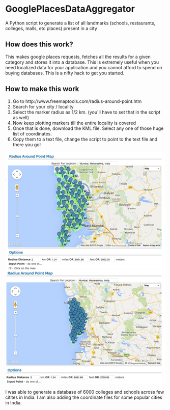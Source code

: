 # GooglePlacesDataAggregator
A Python script to generate a list of all landmarks (schools, restaurants, colleges, malls, etc places) present in a city


## How does this work?
This makes google places requests, fetches all the results for a given category and stores it into a database.
This is extremely useful when you need localized data for your application and you cannot afford to spend
on buying databases. This is a nifty hack to get you started.

## How to make this work

<ol>
<li> Go to http://www.freemaptools.com/radius-around-point.htm </li>
<li> Search for your city / locality </li>
<li> Select the marker radius as 1/2 km. (you'll have to set that in the script as well) </li>
<li> Now keep plotting markers till the entire locality is covered </li>
<li> Once that is done, download the KML file. Select any one of those huge list of coordinates. </li>
<li> Copy them to a text file, change the script to point to the text file and there you go! </li>

</ol>

![alt tag](https://github.com/monikkinom/GooglePlacesDataAggregator/blob/master/mapview.png?raw=true)
![alt tag](https://github.com/monikkinom/GooglePlacesDataAggregator/blob/master/mapview2.png?raw=true)

I was able to generate a database of 6000 colleges and schools across few citites in India. I am also adding the coordinate files
for some popular cities in India.

